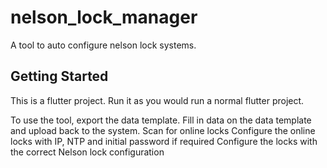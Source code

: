 # nelson_lock_manager

A tool to auto configure nelson lock systems.

## Getting Started

This is a flutter project. Run it as you would run a normal flutter project.

To use the tool, export the data template. Fill in data on the data template and upload back to the system.
Scan for online locks
Configure the online locks with IP, NTP and initial password if required
Configure the locks with the correct Nelson lock configuration